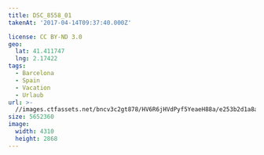 ```yaml
---
title: DSC_8558_01
takenAt: '2017-04-14T09:37:40.000Z'

license: CC BY-ND 3.0
geo:
  lat: 41.411747
  lng: 2.17422
tags:
  - Barcelona
  - Spain
  - Vacation
  - Urlaub
url: >-
  //images.ctfassets.net/bncv3c2gt878/HV6R6jHVdPyf5YeaeH88a/e253b2d1a8ae180aafdcc7e36cb0b3a2/dsc_8558_01_34078138095_o
size: 5652360
image:
  width: 4310
  height: 2868
---
```

